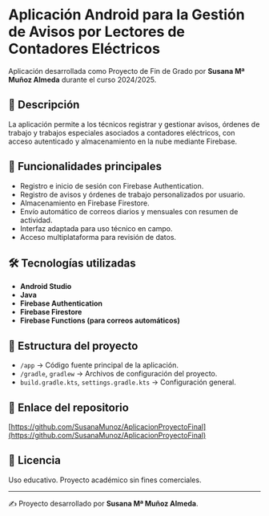 # Aplicación Android para la Gestión de Avisos por Lectores de Contadores Eléctricos

Aplicación desarrollada como Proyecto de Fin de Grado por **Susana Mª Muñoz Almeda** durante el curso 2024/2025.

## 🧾 Descripción

La aplicación permite a los técnicos registrar y gestionar avisos, órdenes de trabajo y trabajos especiales asociados a contadores eléctricos, con acceso autenticado y almacenamiento en la nube mediante Firebase.

## 🚀 Funcionalidades principales

- Registro e inicio de sesión con Firebase Authentication.
- Registro de avisos y órdenes de trabajo personalizados por usuario.
- Almacenamiento en Firebase Firestore.
- Envío automático de correos diarios y mensuales con resumen de actividad.
- Interfaz adaptada para uso técnico en campo.
- Acceso multiplataforma para revisión de datos.

## 🛠️ Tecnologías utilizadas

- **Android Studio**
- **Java**
- **Firebase Authentication**
- **Firebase Firestore**
- **Firebase Functions (para correos automáticos)**

## 📂 Estructura del proyecto

- `/app` → Código fuente principal de la aplicación.
- `/gradle`, `gradlew` → Archivos de configuración del proyecto.
- `build.gradle.kts`, `settings.gradle.kts` → Configuración general.

## 🔗 Enlace del repositorio

[https://github.com/SusanaMunoz/AplicacionProyectoFinal](https://github.com/SusanaMunoz/AplicacionProyectoFinal)

## 📃 Licencia

Uso educativo. Proyecto académico sin fines comerciales.

---

✍️ Proyecto desarrollado por **Susana Mª Muñoz Almeda**.
